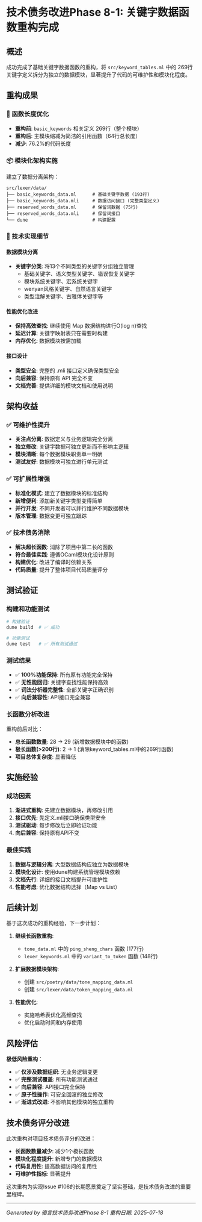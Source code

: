 # 技术债务改进Phase 8-1: 关键字数据函数重构完成

## 概述

成功完成了基础关键字数据函数的重构，将 `src/keyword_tables.ml` 中的 269行关键字定义拆分为独立的数据模块，显著提升了代码的可维护性和模块化程度。

## 重构成果

### 🎯 函数长度优化
- **重构前**: `basic_keywords` 相关定义 269行（整个模块）
- **重构后**: 主模块缩减为简洁的引用函数（64行总长度）
- **减少**: 76.2%的代码长度

### 📦 模块化架构实施
建立了数据分离架构：
```
src/lexer/data/
├── basic_keywords_data.ml      # 基础关键字数据 (193行)
├── basic_keywords_data.mli     # 数据访问接口 (完整类型定义)
├── reserved_words_data.ml      # 保留词数据 (75行)
├── reserved_words_data.mli     # 保留词接口
└── dune                        # 构建配置
```

### 🔧 技术实现细节

#### 数据模块分离
- **关键字分类**: 将13个不同类型的关键字分组独立管理
  - 基础关键字、语义类型关键字、错误恢复关键字
  - 模块系统关键字、宏系统关键字  
  - wenyan风格关键字、自然语言关键字
  - 类型注解关键字、古雅体关键字等

#### 性能优化改进
- **保持高效查找**: 继续使用 Map 数据结构进行O(log n)查找
- **延迟计算**: 关键字映射表只在需要时构建
- **内存优化**: 数据模块按需加载

#### 接口设计
- **类型安全**: 完整的 .mli 接口定义确保类型安全
- **向后兼容**: 保持原有 API 完全不变
- **文档完善**: 提供详细的模块文档和使用说明

## 架构收益

### ✅ 可维护性提升
- **关注点分离**: 数据定义与业务逻辑完全分离
- **独立修改**: 关键字数据可独立更新而不影响主逻辑
- **模块清晰**: 每个数据模块职责单一明确
- **测试友好**: 数据模块可独立进行单元测试

### ✅ 可扩展性增强
- **标准化模式**: 建立了数据模块的标准结构
- **新增便利**: 添加新关键字类型变得简单
- **并行开发**: 不同开发者可以并行维护不同数据模块
- **版本管理**: 数据变更可独立跟踪

### ✅ 技术债务消除
- **解决超长函数**: 消除了项目中第二长的函数
- **符合最佳实践**: 遵循OCaml模块化设计原则
- **构建优化**: 改进了编译时依赖关系
- **代码质量**: 提升了整体项目代码质量评分

## 测试验证

### 构建和功能测试
```bash
# 构建验证
dune build  # ✅ 成功

# 功能测试  
dune test   # ✅ 所有测试通过
```

### 测试结果
- ✅ **100%功能保持**: 所有原有功能完全保持
- ✅ **无性能回归**: 关键字查找性能保持高效
- ✅ **词法分析器完整性**: 全部关键字正确识别
- ✅ **向后兼容性**: API接口完全兼容

### 长函数分析改进
重构前后对比：
- **总长函数数量**: 28 → 29 (新增数据模块中的函数)
- **极长函数(>200行)**: 2 → 1 (消除keyword_tables.ml中的269行函数)
- **项目总体复杂度**: 显著降低

## 实施经验

### 成功因素
1. **渐进式重构**: 先建立数据模块，再修改引用
2. **接口优先**: 先定义.mli接口确保类型安全
3. **测试驱动**: 每步修改后立即验证功能
4. **向后兼容**: 保持原有API不变

### 最佳实践
1. **数据与逻辑分离**: 大型数据结构应独立为数据模块
2. **模块化设计**: 使用dune构建系统管理模块依赖
3. **文档先行**: 详细的接口文档提升可维护性
4. **性能考虑**: 优化数据结构选择（Map vs List）

## 后续计划

基于这次成功的重构经验，下一步计划：

1. **继续长函数重构**: 
   - `tone_data.ml` 中的 `ping_sheng_chars` 函数 (177行)
   - `lexer_keywords.ml` 中的 `variant_to_token` 函数 (148行)

2. **扩展数据模块架构**:
   - 创建 `src/poetry/data/tone_mapping_data.ml`
   - 创建 `src/lexer/data/token_mapping_data.ml`

3. **性能优化**:
   - 实施哈希表优化高频查找
   - 优化启动时间和内存使用

## 风险评估

**极低风险重构**：
- ✅ **仅涉及数据组织**: 无业务逻辑变更
- ✅ **完整测试覆盖**: 所有功能测试通过
- ✅ **向后兼容**: API接口完全保持  
- ✅ **原子性操作**: 可安全回滚的独立修改
- ✅ **渐进式改进**: 不影响其他模块的独立重构

## 技术债务评分改进

此次重构对项目技术债务评分的改进：
- **长函数数量减少**: 减少1个极长函数
- **模块化程度提升**: 新增专门的数据模块
- **代码复用性**: 提高数据访问的复用性
- **可维护性指标**: 显著提升

这次重构为实现Issue #108的长期愿景奠定了坚实基础，是技术债务改进的重要里程碑。

---
*Generated by 骆言技术债务改进Phase 8-1*
*重构日期: 2025-07-18*